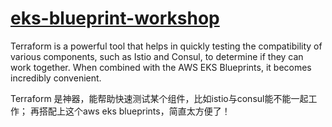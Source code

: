 # [eks-blueprint-workshop](https://catalog.workshops.aws/eks-blueprints-terraform/en-US)


Terraform is a powerful tool that helps in quickly testing the compatibility of various components, such as Istio and Consul, to determine if they can work together. When combined with the AWS EKS Blueprints, it becomes incredibly convenient.

Terraform 是神器，能帮助快速测试某个组件，比如istio与consul能不能一起工作；
再搭配上这个aws eks blueprints，简直太方便了！
